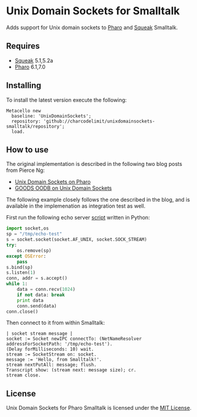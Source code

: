 # Unix Domain Sockets for Smalltalk

Adds support for Unix domain sockets to [Pharo](http://pharo.org) 
and [Squeak](http://www.squeak.org) Smalltalk.

## Requires

* [Squeak](http://www.squeak.org) 5.1,5.2a
* [Pharo](http://pharo.org/) 6.1,7.0

## Installing

To install the latest version execute the following:

```Smalltalk
Metacello new
  baseline: 'UnixDomainSockets';
  repository: 'github://charcodelimit/unixdomainsockets-smalltalk/repository';
  load.
```

## How to use

The original implementation is described in the following two blog posts from
Pierce Ng:

* [Unix Domain Sockets on Pharo](https://www.samadhiweb.com/blog/2013.07.27.unixdomainsockets.html)
* [GOODS OODB on Unix Domain Sockets](https://www.samadhiweb.com/blog/2013.07.28.goods.oodb.html)

The following example closely follows the one described in the blog, and is available
in the implemenation as integration test as well.

First run the following echo server [script](tests/uds-echo.py) written in Python:

```Python
import socket,os
sp = "/tmp/echo-test"
s = socket.socket(socket.AF_UNIX, socket.SOCK_STREAM)
try:
    os.remove(sp)
except OSError:
    pass
s.bind(sp)
s.listen(1)
conn, addr = s.accept()
while 1:
    data = conn.recv(1024)
    if not data: break
    print data
    conn.send(data)
conn.close()
```

Then connect to it from within Smalltalk:

```Smalltalk
| socket stream message |
socket := Socket newIPC connectTo: (NetNameResolver addressForSocketPath: '/tmp/echo-test').
(Delay forMilliseconds: 10) wait.
stream := SocketStream on: socket.
message := 'Hello, from Smalltalk!'.
stream nextPutAll: message; flush.
Transcript show: (stream next: message size); cr.
stream close.
```

## License

Unix Domain Sockets for Pharo Smalltalk is licensed under the [MIT License](https://opensource.org/licenses/MIT).
